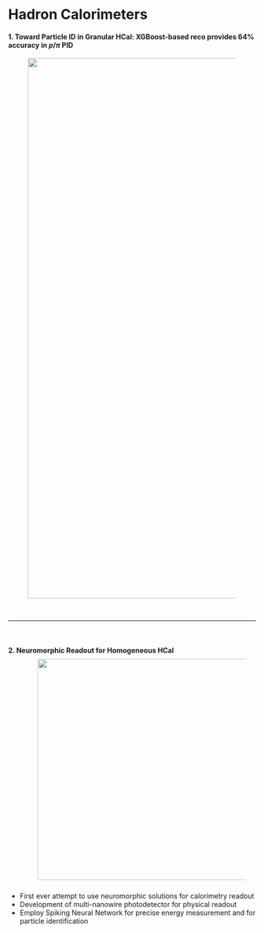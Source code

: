 # Hadron Calorimeters

#### 1. Toward Particle ID in Granular HCal: XGBoost-based reco provides 64% accuracy in $p/\pi$ PID

<figure>
  <img src="/HCal_granular.png" style="width: 1100px !important;">
</figure>
<br>

___
<br>
<div class="grid grid-cols-[6fr_5fr] gap-5">
<div>

#### 2. Neuromorphic Readout for Homogeneous HCal
</div>
<div>
<figure>
  <img src="/HCal_homogenious_3.png" style="width: 450px !important; position: relative; top: -10px; left: 20px;">
</figure>
</div>
</div>

* First ever attempt to use neuromorphic solutions for calorimetry readout
* Development of multi-nanowire photodetector for physical readout
* Employ Spiking Neural Network for precise energy measurement and for particle identification